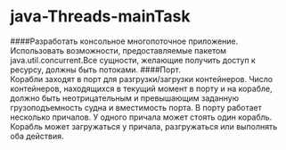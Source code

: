 # java-Threads-mainTask

####Разработать консольное многопоточное приложение. Использовать возможности, предоставляемые пакетом java.util.concurrent.Все сущности, желающие получить доступ к ресурсу, должны быть потоками.
####Порт.  
Корабли заходят в порт для разгрузки/загрузки контейнеров. Число контейнеров, находящихся в текущий момент в порту и на корабле, должно быть неотрицательным и превышающим заданную грузоподъемность судна и вместимость порта. В порту работает несколько причалов. У одного причала может стоять один корабль. Корабль может загружаться у причала, разгружаться или выполнять оба действия.